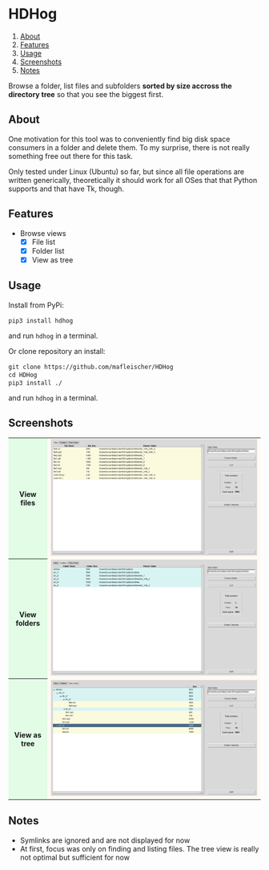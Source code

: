 
# HDHog

1. [About](#about)
1. [Features](#features)
3. [Usage](#usage)
4. [Screenshots](#screenshots)
5. [Notes](#notes)

Browse a folder, list files and subfolders **sorted by size accross the directory tree** so that you see the biggest first.

## About <a name="about"></a>
One motivation for this tool was to conveniently find big disk space consumers in a folder and
delete them. To my surprise, there is not really something free out there for this task.


Only tested under Linux (Ubuntu) so far, but since all file operations are written generically, theoretically it should work for all OSes that that Python supports and that have Tk, though.

## Features <a name="features"></a>
- Browse views
    - [x] File list
    - [x] Folder list
    - [x] View as tree

## Usage <a name="usage"></a>

Install from PyPi:
```shell
pip3 install hdhog
```
and run ``hdhog`` in a terminal.


Or clone repository an install:
```shell
git clone https://github.com/mafleischer/HDHog
cd HDHog
pip3 install ./
```
and run ``hdhog`` in a terminal.

## Screenshots <a name="screenshots"></a>

<table>
    <!-- <style>
        th{background-color:#e2fce6;}
        td{background-color:#fff9f3;}
    </style> -->
    <tr>
        <!-- github raw links used so this README is rendered on PyPi too -->
        <th style="background-color: #e2fce6" >View files</th> <!-- color Nyanza -->
        <td style="background-color: #fff9f3" align="center"><img src="https://raw.githubusercontent.com/mafleischer/HDHog/master/doc/img/files.png" alt="View files"></img></td> <!--  color Floral White -->
    </tr>
    <tr>
        <th style="background-color: #e2fce6" >View folders</th>
        <td style="background-color: #fff9f3" align="center"><img src="https://raw.githubusercontent.com/mafleischer/HDHog/master/doc/img/dirs.png" alt="View folders"></img></td>
    </tr>
    <tr>
        <th style="background-color: #e2fce6" >View as tree</th>
        <td style="background-color: #fff9f3" align="center"><img src="https://raw.githubusercontent.com/mafleischer/HDHog/master/doc/img/tree.png" alt="View as tree"></img></td>
    </tr>
 </table>

## Notes <a name="notes"></a>
- Symlinks are ignored and are not displayed for now
- At first, focus was only on finding and listing files. The tree view is really not optimal but sufficient for now